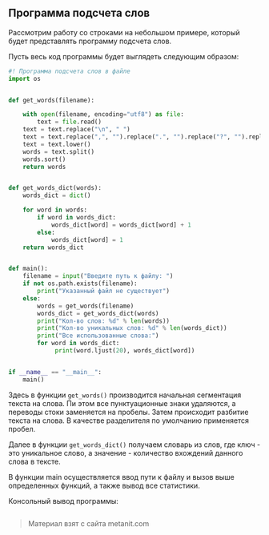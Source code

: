 ## Программа подсчета слов

Рассмотрим работу со строками на небольшом примере, который будет представлять программу подсчета слов.

Пусть весь код программы будет выглядеть следующим образом:

```py
#! Программа подсчета слов в файле
import os


def get_words(filename):

    with open(filename, encoding="utf8") as file:
        text = file.read()
    text = text.replace("\n", " ")
    text = text.replace(",", "").replace(".", "").replace("?", "").replace("!", "")
    text = text.lower()
    words = text.split()
    words.sort()
    return words


def get_words_dict(words):
    words_dict = dict()

    for word in words:
        if word in words_dict:
            words_dict[word] = words_dict[word] + 1
        else:
            words_dict[word] = 1
    return words_dict


def main():
    filename = input("Введите путь к файлу: ")
    if not os.path.exists(filename):
        print("Указанный файл не существует")
    else:
        words = get_words(filename)
        words_dict = get_words_dict(words)
        print("Кол-во слов: %d" % len(words))
        print("Кол-во уникальных слов: %d" % len(words_dict))
        print("Все использованные слова:")
        for word in words_dict:
             print(word.ljust(20), words_dict[word])


if __name__ == "__main__":
    main()
```

Здесь в функции `get_words()` производится начальная сегментация текста на слова. Пи этом все пунктуационные знаки удаляются, а переводы стоки заменяется на пробелы. Затем происходит разбитие текста на слова. В качестве разделителя по умолчанию применяется пробел.

Далее в функции `get_words_dict()` получаем словарь из слов, где ключ - это уникальное слово, а значение - количество вхождений данного слова в тексте.

В функции main осуществляется ввод пути к файлу и вызов выше определенных функций, а также вывод все статистики.

Консольный вывод программы:

```

```


> Материал взят с сайта metanit.com